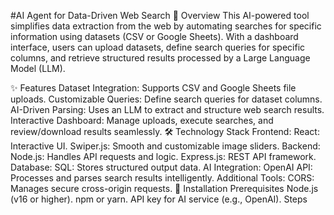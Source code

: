 #AI Agent for Data-Driven Web Search
📖 Overview
This AI-powered tool simplifies data extraction from the web by automating searches for specific information using datasets (CSV or Google Sheets). With a dashboard interface, users can upload datasets, define search queries for specific columns, and retrieve structured results processed by a Large Language Model (LLM).

✨ Features
Dataset Integration: Supports CSV and Google Sheets file uploads.
Customizable Queries: Define search queries for dataset columns.
AI-Driven Parsing: Uses an LLM to extract and structure web search results.
Interactive Dashboard: Manage uploads, execute searches, and review/download results seamlessly.
🛠️ Technology Stack
Frontend:
React: Interactive UI.
Swiper.js: Smooth and customizable image sliders.
Backend:
Node.js: Handles API requests and logic.
Express.js: REST API framework.
Database:
SQL: Stores structured output data.
AI Integration:
OpenAI API: Processes and parses search results intelligently.
Additional Tools:
CORS: Manages secure cross-origin requests.
🚀 Installation
Prerequisites
Node.js (v16 or higher).
npm or yarn.
API key for AI service (e.g., OpenAI).
Steps
